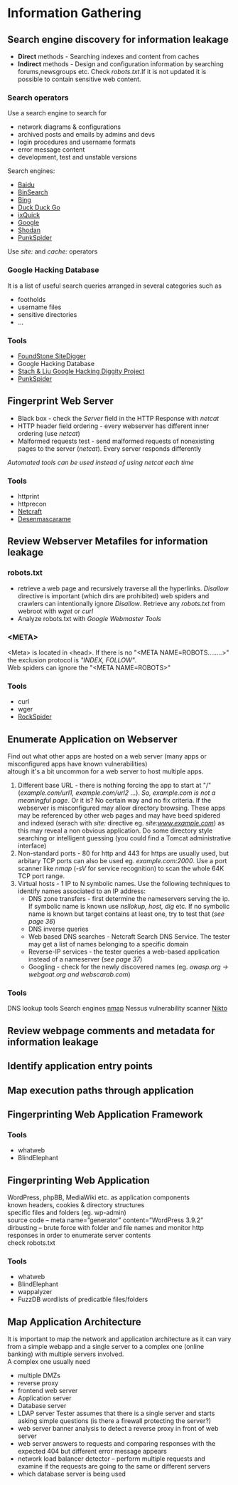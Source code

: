 # Information Gathering
## Search engine discovery for information leakage
- __Direct__ methods - Searching indexes and content from caches
- __Indirect__ methods - Design and configuration information by searching forums,newsgroups etc.
Check _robots.txt_.If it is not updated it is possible to contain sensitive web content.
### Search operators
Use a search engine to search for
- network diagrams & configurations
- archived posts and emails by admins and devs
- login procedures and username formats
- error message content
- development, test and unstable versions

Search engines:
- [Baidu](https://www.baidu.com/)
- [BinSearch](https://www.usenet.com/binsearch/)
- [Bing](https://www.bing.com/)
- [Duck Duck Go](https://duckduckgo.com/)
- [ixQuick](https://www.startpage.com/)
- [Google](https://www.google.com/)
- [Shodan](https://www.shodan.io/)
- [PunkSpider](https://punkspider.org/)

Use _site:_ and _cache:_ operators
### Google Hacking Database
It is a list of useful search queries arranged in several categories such as
- footholds
- username files
- sensitive directories
- ...

### Tools
- [FoundStone SiteDigger](https://foundstone-sitedigger.updatestar.com/)
- Google Hacking Database
- [Stach & Liu Google Hacking Diggity Project](https://resources.bishopfox.com/resources/tools/google-hacking-diggity/attack-tools/)
- [PunkSpider](https://punkspider.org/)


## Fingerprint Web Server
- Black box - check the _Server_ field in the HTTP Response with _netcat_
- HTTP header field ordering - every webserver has different inner ordering (use _netcat_)
- Malformed requests test - send malformed requests of nonexisting pages to the server (_netcat_). Every server responds differently

_Automated tools can be used instead of using netcat each time_

### Tools
- httprint
- httprecon
- [Netcraft](https://www.netcraft.com/)
- [Desenmascarame](https://desenmascara.me/)

## Review Webserver Metafiles for information leakage
### robots.txt
- retrieve a web page and recursively traverse all the hyperlinks. _Disallow_ directive is important (which dirs are prohibited) web spiders and crawlers can intentionally ignore _Disallow_. Retrieve any _robots.txt_ from webroot with _wget_ or _curl_ 
- Analyze robots.txt with _Google Webmaster Tools_

### \<META>
\<Meta>  is located in \<head>. If there is no "\<META NAME=ROBOTS........>" the exclusion protocol is _"INDEX, FOLLOW"_. \
Web spiders can ignore the "\<META NAME=ROBOTS>"

### Tools  
- curl
- wger
- [RockSpider](https://github.com/cmlh/rockspider/)
  
## Enumerate Application on Webserver
Find out what other apps are hosted on a web server (many apps or misconfigured apps have known vulnerabilities)\
altough it's a bit uncommon for a web server to host multiple apps.
1. Different base URL - there is nothing forcing the app to start at "/" (_example.com/url1, example.com/url2_ ...). 
_So, example.com is not a meaningful page_. Or it is?
No certain way and no fix criteria. If the webserver is misconfigured may allow directory browsing. These apps may 
be referenced by other web pages and may have beed spidered and indexed (serach with _site:_ directive eg. _site:www.example.com_)
as this may reveal a non obvious application. Do some directory style searching or intelligent guessing (you could find 
a Tomcat administrative interface)
2. Non-standard ports - 80 for http and 443 for https are usually used, but arbitary TCP ports can also be used eg. _example.com:2000_.
Use a port scanner like _nmap_ (_-sV_ for service recognition) to scan the whole 64K TCP port range.
3. Virtual hosts - 1 IP to N symbolic names. Use the following techniques to identify names associated to an IP address:
   - DNS zone transfers - first determine the nameservers serving the ip. If symbolic name is known use _nsllokup, host, dig_ etc. If no
     symbolic name is known but target contains at least one, try to test that (_see page 36_)
   - DNS inverse queries
   - Web based DNS searches - Netcraft Search DNS Service. The tester may get a list of names belonging to a specific domain
   - Reverse-IP services - the tester queries a web-based application instead of a nameserver (_see page 37_)
   - Googling - check for the newly discovered names (eg. _owasp.org -> webgoat.org and webscarab.com_)
  
  ### Tools
  DNS lookup tools
  Search engines
  [nmap](https://nmap.org/)
  Nessus vulnerability scanner
  [Nikto](https://cirt.net/Nikto2)
     

## Review webpage comments and metadata for information leakage
## Identify application entry points
## Map execution paths through application
## Fingerprinting Web Application Framework
### Tools
- whatweb
- BlindElephant
## Fingerprinting Web Application
WordPress, phpBB, MediaWiki etc. as application components \
known headers, cookies & directory structures \
specific files and folders (eg. wp-admin) \
source code – meta name=”generator” content=”WordPress 3.9.2” \
dirbusting – brute force with folder and file names and monitor http responses in order to enumerate server contents \
check robots.txt 
### Tools
- whatweb
- BlindElephant
- wappalyzer
- FuzzDB wordlists of predicatble files/folders
## Map Application Architecture
It is important to map the network and application architecture as it can vary from a simple webapp and a single server to a complex one (online banking) with multiple servers involved. \
A complex one usually need 
- multiple DMZs 
- reverse proxy
- frontend web server
- Application server
- Database server
- LDAP server
Tester assumes that there is a single server and starts asking simple questions (is there a firewall protecting the server?)
- web server banner analysis to detect a reverse proxy in front of web server
- web server answers to requests and comparing responses with the expected 404 but different error message appears
- network load balancer detector – perform multiple requests and examine if the requests are going to the same or different servers
- which database server is being used

